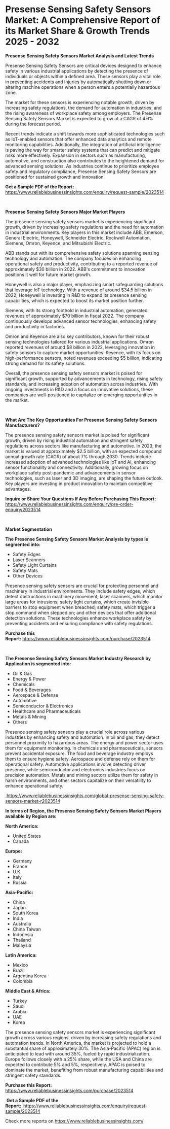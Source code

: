 <p><h1>Presense Sensing Safety Sensors Market: A Comprehensive Report of its Market Share & Growth Trends 2025 - 2032</h1></p><p><strong>Presense Sensing Safety Sensors Market Analysis and Latest Trends</strong></p>
<p><p>Presense Sensing Safety Sensors are critical devices designed to enhance safety in various industrial applications by detecting the presence of individuals or objects within a defined area. These sensors play a vital role in preventing accidents and injuries by automatically shutting down or altering machine operations when a person enters a potentially hazardous zone. </p><p>The market for these sensors is experiencing notable growth, driven by increasing safety regulations, the demand for automation in industries, and the rising awareness of workplace safety among employers. The Presense Sensing Safety Sensors Market is expected to grow at a CAGR of 4.6% during the forecast period. </p><p>Recent trends indicate a shift towards more sophisticated technologies such as IoT-enabled sensors that offer enhanced data analytics and remote monitoring capabilities. Additionally, the integration of artificial intelligence is paving the way for smarter safety systems that can predict and mitigate risks more effectively. Expansion in sectors such as manufacturing, automotive, and construction also contributes to the heightened demand for advanced sensing solutions. As industries continue to prioritize employee safety and regulatory compliance, Presense Sensing Safety Sensors are positioned for sustained growth and innovation.</p></p>
<p><strong>Get a Sample PDF of the Report:&nbsp;</strong> <a href="https://www.reliablebusinessinsights.com/enquiry/request-sample/2023514?utm_campaign=2296&utm_medium=2&utm_source=Github&utm_content=ia&utm_term=29032025&utm_id=presense-sensing-safety-sensors">https://www.reliablebusinessinsights.com/enquiry/request-sample/2023514</a></p>
<p>&nbsp;</p>
<p><strong>Presense Sensing Safety Sensors Major Market Players</strong></p>
<p><p>The presence sensing safety sensors market is experiencing significant growth, driven by increasing safety regulations and the need for automation in industrial environments. Key players in this market include ABB, Emerson, General Electric, Honeywell, Schneider Electric, Rockwell Automation, Siemens, Omron, Keyence, and Mitsubishi Electric.</p><p>ABB stands out with its comprehensive safety solutions spanning sensing technology and automation. The company focuses on enhancing operational safety and productivity, contributing to a reported revenue of approximately $30 billion in 2022. ABB's commitment to innovation positions it well for future market growth.</p><p>Honeywell is also a major player, emphasizing smart safeguarding solutions that leverage IoT technology. With a revenue of around $34.5 billion in 2022, Honeywell is investing in R&D to expand its presence sensing capabilities, which is expected to boost its market position further.</p><p>Siemens, with its strong foothold in industrial automation, generated revenues of approximately $70 billion in fiscal 2022. The company continuously develops advanced sensor technologies, enhancing safety and productivity in factories.</p><p>Omron and Keyence are also key contributors, known for their robust sensing technologies tailored for various industrial applications. Omron reported revenues of around $8 billion in 2022, leveraging innovation in safety sensors to capture market opportunities. Keyence, with its focus on high-performance sensors, noted revenues exceeding $5 billion, indicating strong demand for its safety solutions.</p><p>Overall, the presence sensing safety sensors market is poised for significant growth, supported by advancements in technology, rising safety standards, and increasing adoption of automation across industries. With ongoing investments in R&D and a focus on innovative solutions, these companies are well-positioned to capitalize on emerging opportunities in the market.</p></p>
<p>&nbsp;</p>
<p><strong>What Are The Key Opportunities For Presense Sensing Safety Sensors Manufacturers?</strong></p>
<p><p>The presence sensing safety sensors market is poised for significant growth, driven by rising industrial automation and stringent safety regulations across sectors like manufacturing and automotive. In 2023, the market is valued at approximately $2.5 billion, with an expected compound annual growth rate (CAGR) of about 7% through 2030. Trends include increased adoption of advanced technologies like IoT and AI, enhancing sensor functionality and connectivity. Additionally, growing focus on workplace safety post-pandemic and advancements in sensor technologies, such as laser and 3D imaging, are shaping the future outlook. Key players are investing in product innovation to maintain competitive advantages.</p></p>
<p><strong>Inquire or Share Your Questions If Any Before Purchasing This Report:</strong> <a href="https://www.reliablebusinessinsights.com/enquiry/pre-order-enquiry/2023514?utm_campaign=2296&utm_medium=2&utm_source=Github&utm_content=ia&utm_term=29032025&utm_id=presense-sensing-safety-sensors">https://www.reliablebusinessinsights.com/enquiry/pre-order-enquiry/2023514</a></p>
<p>&nbsp;</p>
<p><strong>Market Segmentation</strong></p>
<p><strong>The Presense Sensing Safety Sensors Market Analysis by types is segmented into:</strong></p>
<p><ul><li>Safety Edges</li><li>Laser Scanners</li><li>Safety Light Curtains</li><li>Safety Mats</li><li>Other Devices</li></ul></p>
<p><p>Presence sensing safety sensors are crucial for protecting personnel and machinery in industrial environments. They include safety edges, which detect obstructions in machinery movement; laser scanners, which monitor large areas for intrusions; safety light curtains, which create invisible barriers to stop equipment when breached; safety mats, which trigger a stop command when stepped on; and other devices that offer additional detection solutions. These technologies enhance workplace safety by preventing accidents and ensuring compliance with safety regulations.</p></p>
<p><strong>Purchase this Report:&nbsp;</strong><a href="https://www.reliablebusinessinsights.com/purchase/2023514?utm_campaign=2296&utm_medium=2&utm_source=Github&utm_content=ia&utm_term=29032025&utm_id=presense-sensing-safety-sensors">https://www.reliablebusinessinsights.com/purchase/2023514</a></p>
<p>&nbsp;</p>
<p><strong>The Presense Sensing Safety Sensors Market Industry Research by Application is segmented into:</strong></p>
<p><ul><li>Oil & Gas</li><li>Energy & Power</li><li>Chemicals</li><li>Food & Beverages</li><li>Aerospace & Defense</li><li>Automotive</li><li>Semiconductor & Electronics</li><li>Healthcare and Pharmaceuticals</li><li>Metals & Mining</li><li>Others</li></ul></p>
<p><p>Presence sensing safety sensors play a crucial role across various industries by enhancing safety and automation. In oil and gas, they detect personnel proximity to hazardous areas. The energy and power sector uses them for equipment monitoring. In chemicals and pharmaceuticals, sensors prevent accidental exposure. The food and beverage industry employs them to ensure hygiene safety. Aerospace and defense rely on them for operational safety. Automotive applications involve detecting driver presence, while semiconductor and electronics industries focus on precision automation. Metals and mining sectors utilize them for safety in harsh environments, and other sectors capitalize on their versatility to enhance operational safety.</p></p>
<p><a href="https://www.reliablebusinessinsights.com/global-presense-sensing-safety-sensors-market-r2023514?utm_campaign=2296&utm_medium=2&utm_source=Github&utm_content=ia&utm_term=29032025&utm_id=presense-sensing-safety-sensors">&nbsp;https://www.reliablebusinessinsights.com/global-presense-sensing-safety-sensors-market-r2023514</a></p>
<p><strong>In terms of Region, the Presense Sensing Safety Sensors Market Players available by Region are:</strong></p>
<p>
    <p> <strong> North America: </strong>
        <ul>
            <li>United States</li>
            <li>Canada</li>
        </ul>
        </p> 
    <p> <strong> Europe: </strong>
        <ul>
            <li>Germany</li>
            <li>France</li>
            <li>U.K.</li>
            <li>Italy</li>
            <li>Russia</li>
        </ul>
        </p> 
    <p> <strong> Asia-Pacific: </strong>
        <ul>
            <li>China</li>
            <li>Japan</li>
            <li>South Korea</li>
            <li>India</li>
            <li>Australia</li>
            <li>China Taiwan</li>
            <li>Indonesia</li>
            <li>Thailand</li>
            <li>Malaysia</li>
        </ul>
        </p> 
    <p> <strong> Latin America: </strong>
        <ul>
            <li>Mexico</li>
            <li>Brazil</li>
            <li>Argentina Korea</li>
            <li>Colombia</li>
        </ul>
        </p> 
    <p> <strong> Middle East & Africa: </strong>
        <ul>
            <li>Turkey</li>
            <li>Saudi</li>
            <li>Arabia</li>
            <li>UAE</li>
            <li>Korea</li>
        </ul>
    </p>
    </p>
<p><p>The presence sensing safety sensors market is experiencing significant growth across various regions, driven by increasing safety regulations and automation trends. In North America, the market is projected to hold a substantial share of approximately 30%. The Asia-Pacific (APAC) region is anticipated to lead with around 35%, fueled by rapid industrialization. Europe follows closely with a 25% share, while the USA and China are expected to contribute 5% and 5%, respectively. APAC is poised to dominate the market, benefiting from robust manufacturing capabilities and stringent safety standards.</p></p>
<p><strong>Purchase this Report: </strong><a href="https://www.reliablebusinessinsights.com/purchase/2023514?utm_campaign=2296&utm_medium=2&utm_source=Github&utm_content=ia&utm_term=29032025&utm_id=presense-sensing-safety-sensors">https://www.reliablebusinessinsights.com/purchase/2023514</a></p>
<p>&nbsp;<strong>Get a Sample PDF of the Report:&nbsp;&nbsp;</strong><a href="https://www.reliablebusinessinsights.com/enquiry/request-sample/2023514?utm_campaign=2296&utm_medium=2&utm_source=Github&utm_content=ia&utm_term=29032025&utm_id=presense-sensing-safety-sensors">https://www.reliablebusinessinsights.com/enquiry/request-sample/2023514</a></p>
<p><strong></strong></p>
<p>Check more reports on <a href="https://www.reliablebusinessinsights.com/?utm_campaign=2296&utm_medium=2&utm_source=Github&utm_content=ia&utm_term=29032025&utm_id=presense-sensing-safety-sensors">https://www.reliablebusinessinsights.com/</a></p>
